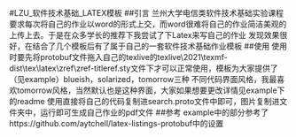 #LZU_软件技术基础_LATEX模板
##引言
兰州大学电信类软件技术基础实验课程要求每次将自己的作业以word的形式上交，而word很难将自己的作业简洁美观的上传上去。于是在众多学长的推荐下我尝试了下Latex来写自己的作业
发现效果很好，在结合了几个模板后有了属于自己的一套软件技术基础作业模板
##使用
使用时要先将protobuf文件拖入自己的texlive的texlive\2021\texmf-dist\tex\latex\zref\zref-titleref.sty文件下才可以正常使用，模板为大家提供了（见example）blueish，solarized，tomorrow三种
不同代码界面风格，我最喜欢tomorrow风格，当然默认也是这种界面，大家如果想要更改详情见example下的readme
使用直接将自己的代码复制进search.proto文件中即可，图片复制进文件夹中，运行即可生成自己作业的pdf文件
##参考
example中的部分参考了https://github.com/aytchell/latex-listings-protobuf中的设置
